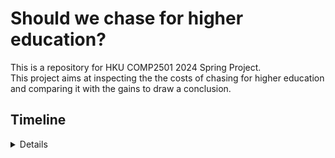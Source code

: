 # Should we chase for higher education?
This is a repository for HKU COMP2501 2024 Spring Project.<br>
This project aims at inspecting the the costs of chasing for higher education and comparing it with the gains to draw a conclusion.

## Timeline

<details>
<p>
  
- **2024-03-28**: Start writing proposal
- **2024-04-11**: Proposal deadline and start researching
- **2024-05-09**: Presentation video deadline
</p>
</details>
